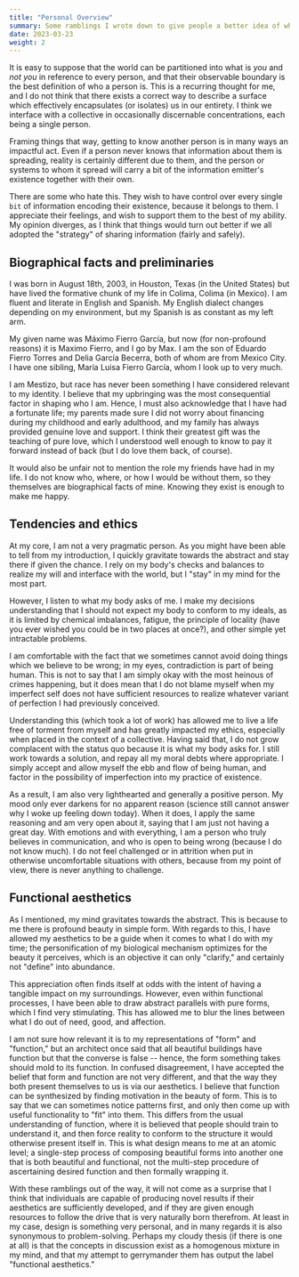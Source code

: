 ```yaml
---
title: "Personal Overview"
summary: Some ramblings I wrote down to give people a better idea of who I am.
date: 2023-03-23
weight: 2
---
```


It is easy to suppose that the world can be partitioned into what is _you_ and _not you_ in reference to every person, and that their observable boundary is the best definition of who a person is. This is a recurring thought for me, and I do not think that there exists a correct way to describe a surface which effectively encapsulates (or isolates) us in our entirety. I think we interface with a collective in occasionally discernable concentrations, each being a single person.

Framing things that way, getting to know another person is in many ways an impactful act. Even if a person never knows that information about them is spreading, reality is certainly different due to them, and the person or systems to whom it spread will carry a bit of the information emitter's existence together with their own.

There are some who hate this. They wish to have control over every single `bit` of information encoding their existence, because it belongs to them. I appreciate their feelings, and wish to support them to the best of my ability. My opinion diverges, as I think that things would turn out better if we all adopted the "strategy" of sharing information (fairly and safely).

## Biographical facts and preliminaries

I was born in August 18th, 2003, in Houston, Texas (in the United States) but have lived the formative chunk of my life in Colima, Colima (in Mexico). I am fluent and literate in English and Spanish. My English dialect changes depending on my environment, but my Spanish is as constant as my left arm.

My given name was Máximo Fierro García, but now (for non-profound reasons) it is Maximo Fierro, and I go by Max. I am the son of Eduardo Fierro Torres and Delia García Becerra, both of whom are from Mexico City. I have one sibling, María Luisa Fierro García, whom I look up to very much.

I am Mestizo, but race has never been something I have considered relevant to my identity. I believe that my upbringing was the most consequential factor in shaping who I am. Hence, I must also acknowledge that I have had a fortunate life; my parents made sure I did not worry about financing during my childhood and early adulthood, and my family has always provided genuine love and support. I think their greatest gift was the teaching of pure love, which I understood well enough to know to pay it forward instead of back (but I do love them back, of course).

It would also be unfair not to mention the role my friends have had in my life. I do not know who, where, or how I would be without them, so they themselves are biographical facts of mine. Knowing they exist is enough to make me happy.

## Tendencies and ethics

At my core, I am not a very pragmatic person. As you might have been able to tell from my introduction, I quickly gravitate towards the abstract and stay there if given the chance. I rely on my body's checks and balances to realize my will and interface with the world, but I "stay" in my mind for the most part.

However, I listen to what my body asks of me. I make my decisions understanding that I should not expect my body to conform to my ideals, as it is limited by chemical imbalances, fatigue, the principle of locality (have you ever wished you could be in two places at once?), and other simple yet intractable problems.

I am comfortable with the fact that we sometimes cannot avoid doing things which we believe to be wrong; in my eyes, contradiction is part of being human. This is not to say that I am simply okay with the most heinous of crimes happening, but it does mean that I do not blame myself when my imperfect self does not have sufficient resources to realize whatever variant of perfection I had previously conceived.

Understanding this (which took a lot of work) has allowed me to live a life free of torment from myself and has greatly impacted my ethics, especially when placed in the context of a collective. Having said that, I do not grow complacent with the status quo because it is what my body asks for. I still work towards a solution, and repay all my moral debts where appropriate. I simply accept and allow myself the ebb and flow of being human, and factor in the possibility of imperfection into my practice of existence.

As a result, I am also very lighthearted and generally a positive person. My mood only ever darkens for no apparent reason (science still cannot answer why I woke up feeling down today). When it does, I apply the same reasoning and am very open about it, saying that I am just not having a great day. With emotions and with everything, I am a person who truly believes in communication, and who is open to being wrong (because I do not know much). I do not feel challenged or in attrition when put in otherwise uncomfortable situations with others, because from my point of view, there is never anything to challenge.

## Functional aesthetics

As I mentioned, my mind gravitates towards the abstract. This is because to me there is profound beauty in simple form. With regards to this, I have allowed my aesthetics to be a guide when it comes to what I do with my time; the personification of my biological mechanism optimizes for the beauty it perceives, which is an objective it can only "clarify," and certainly not "define" into abundance.

This appreciation often finds itself at odds with the intent of having a tangible impact on my surroundings. However, even within functional processes, I have been able to draw abstract parallels with pure forms, which I find very stimulating. This has allowed me to blur the lines between what I do out of need, good, and affection.

I am not sure how relevant it is to my representations of "form" and "function," but an architect once said that all beautiful buildings have function but that the converse is false -- hence, the form something takes should mold to its function. In confused disagreement, I have accepted the belief that form and function are not very different, and that the way they both present themselves to us is via our aesthetics. I believe that function can be synthesized by finding motivation in the beauty of form. This is to say that we can sometimes notice patterns first, and only then come up with useful functionality to "fit" into them. This differs from the usual understanding of function, where it is believed that people should train to understand it, and then force reality to conform to the structure it would otherwise present itself in. This is what design means to me at an atomic level; a single-step process of composing beautiful forms into another one that is both beautiful and functional, not the multi-step procedure of ascertaining desired function and then formally wrapping it.

With these ramblings out of the way, it will not come as a surprise that I think that individuals are capable of producing novel results if their aesthetics are sufficiently developed, and if they are given enough resources to follow the drive that is very naturally born therefrom. At least in my case, design is something very personal, and in many regards it is also synonymous to problem-solving. Perhaps my cloudy thesis (if there is one at all) is that the concepts in discussion exist as a homogenous mixture in my mind, and that my attempt to gerrymander them has output the label "functional aesthetics."
